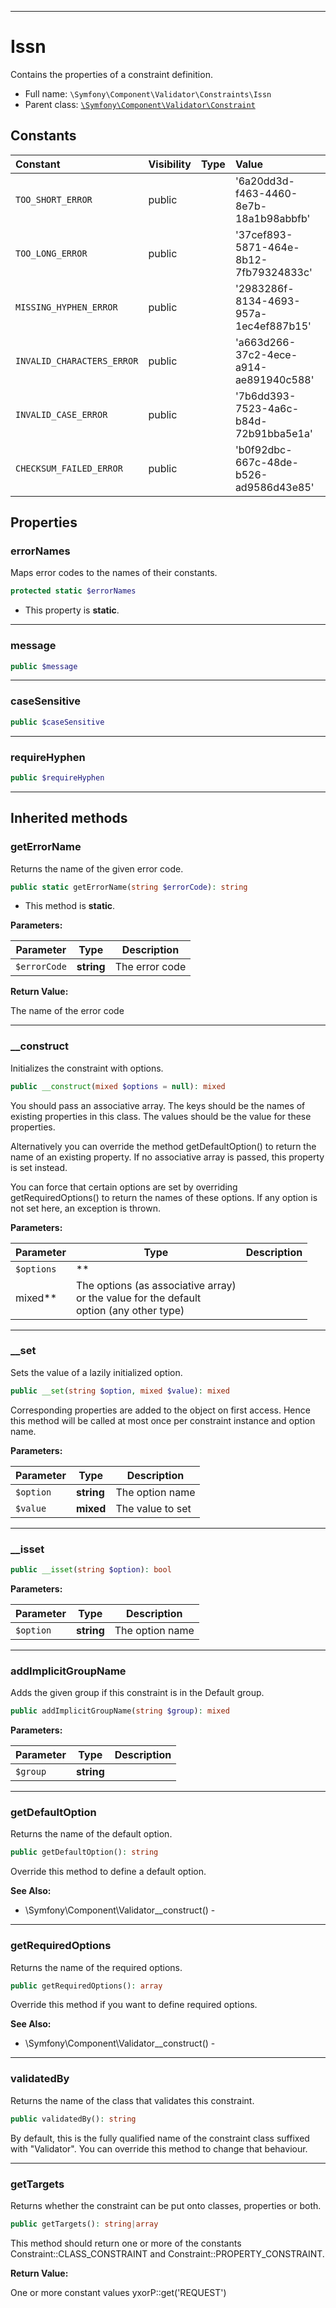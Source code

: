 ***

# Issn

Contains the properties of a constraint definition.

* Full name: `\Symfony\Component\Validator\Constraints\Issn`
* Parent class: [`\Symfony\Component\Validator\Constraint`](../Constraint.md)

## Constants

| Constant | Visibility | Type | Value |
|:---------|:-----------|:-----|:------|
|`TOO_SHORT_ERROR`|public| |&#039;6a20dd3d-f463-4460-8e7b-18a1b98abbfb&#039;|
|`TOO_LONG_ERROR`|public| |&#039;37cef893-5871-464e-8b12-7fb79324833c&#039;|
|`MISSING_HYPHEN_ERROR`|public| |&#039;2983286f-8134-4693-957a-1ec4ef887b15&#039;|
|`INVALID_CHARACTERS_ERROR`|public| |&#039;a663d266-37c2-4ece-a914-ae891940c588&#039;|
|`INVALID_CASE_ERROR`|public| |&#039;7b6dd393-7523-4a6c-b84d-72b91bba5e1a&#039;|
|`CHECKSUM_FAILED_ERROR`|public| |&#039;b0f92dbc-667c-48de-b526-ad9586d43e85&#039;|

## Properties

### errorNames

Maps error codes to the names of their constants.

```php
protected static $errorNames
```

* This property is **static**.

***

### message

```php
public $message
```

***

### caseSensitive

```php
public $caseSensitive
```

***

### requireHyphen

```php
public $requireHyphen
```

***

## Inherited methods

### getErrorName

Returns the name of the given error code.

```php
public static getErrorName(string $errorCode): string
```

* This method is **static**.

**Parameters:**

| Parameter | Type | Description |
|-----------|------|-------------|
| `$errorCode` | **string** | The error code |

**Return Value:**

The name of the error code



***

### __construct

Initializes the constraint with options.

```php
public __construct(mixed $options = null): mixed
```

You should pass an associative array. The keys should be the names of existing properties in this class. The values
should be the value for these properties.

Alternatively you can override the method getDefaultOption() to return the name of an existing property. If no
associative array is passed, this property is set instead.

You can force that certain options are set by overriding getRequiredOptions() to return the names of these options. If
any option is not set here, an exception is thrown.

**Parameters:**

| Parameter | Type | Description |
|-----------|------|-------------|
| `$options` | **
mixed** | The options (as associative array)<br />or the value for the default<br />option (any other type) |

***

### __set

Sets the value of a lazily initialized option.

```php
public __set(string $option, mixed $value): mixed
```

Corresponding properties are added to the object on first access. Hence this method will be called at most once per
constraint instance and option name.

**Parameters:**

| Parameter | Type | Description |
|-----------|------|-------------|
| `$option` | **string** | The option name |
| `$value` | **mixed** | The value to set |

***

### __isset

```php
public __isset(string $option): bool
```

**Parameters:**

| Parameter | Type | Description |
|-----------|------|-------------|
| `$option` | **string** | The option name |

***

### addImplicitGroupName

Adds the given group if this constraint is in the Default group.

```php
public addImplicitGroupName(string $group): mixed
```

**Parameters:**

| Parameter | Type | Description |
|-----------|------|-------------|
| `$group` | **string** |  |

***

### getDefaultOption

Returns the name of the default option.

```php
public getDefaultOption(): string
```

Override this method to define a default option.

**See Also:**

* \Symfony\Component\Validator\__construct() -

***

### getRequiredOptions

Returns the name of the required options.

```php
public getRequiredOptions(): array
```

Override this method if you want to define required options.

**See Also:**

* \Symfony\Component\Validator\__construct() -

***

### validatedBy

Returns the name of the class that validates this constraint.

```php
public validatedBy(): string
```

By default, this is the fully qualified name of the constraint class suffixed with "Validator". You can override this
method to change that behaviour.









***

### getTargets

Returns whether the constraint can be put onto classes, properties or both.

```php
public getTargets(): string|array
```

This method should return one or more of the constants Constraint::CLASS_CONSTRAINT and Constraint::PROPERTY_CONSTRAINT.

**Return Value:**

One or more constant values yxorP::get('REQUEST')
